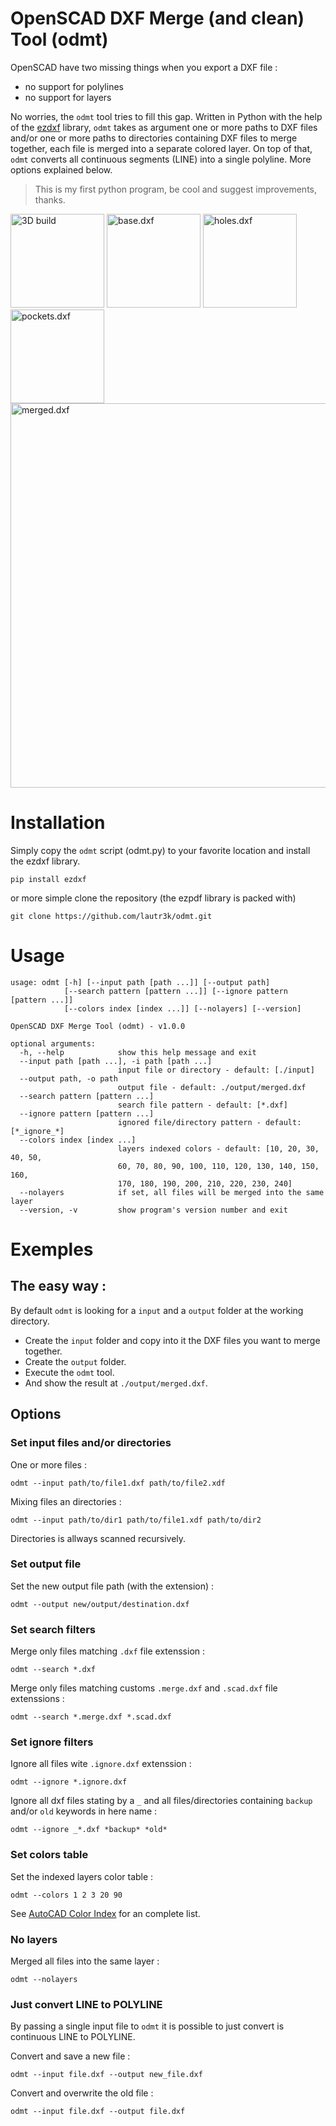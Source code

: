 # OpenSCAD DXF Merge (and clean) Tool (odmt)

OpenSCAD have two missing things when you export a DXF file : 
- no support for polylines
- no support for layers
  
No worries, the `odmt` tool tries to fill this gap. Written in Python with the help of the [ezdxf](https://bitbucket.org/mozman/ezdxf) library, `odmt` takes as argument one or more paths to DXF files and/or one or more paths to directories containing DXF files to merge together, each file is merged into a separate colored layer. On top of that, `odmt` converts all continuous segments (LINE) into a single polyline. More options explained below.

> This is my first python program, be cool and suggest improvements, thanks.

<img src="http://pix.slic.it/p/3zq" title="3D build" width="150" />
<img src="http://pix.slic.it/p/3zp" title="base.dxf" width="150" />
<img src="http://pix.slic.it/p/3zr" title="holes.dxf" width="150" />
<img src="http://pix.slic.it/p/3zo" title="pockets.dxf" width="150" />
<img src="http://pix.slic.it/p/3zm" title="merged.dxf" width="615" />

# Installation
Simply copy the `odmt` script (odmt.py) to your favorite location and install the ezdxf library.
```
pip install ezdxf
```
or more simple clone the repository (the ezpdf library is packed with)
```
git clone https://github.com/lautr3k/odmt.git
```

# Usage
```
usage: odmt [-h] [--input path [path ...]] [--output path]
            [--search pattern [pattern ...]] [--ignore pattern [pattern ...]]
            [--colors index [index ...]] [--nolayers] [--version]

OpenSCAD DXF Merge Tool (odmt) - v1.0.0

optional arguments:
  -h, --help            show this help message and exit
  --input path [path ...], -i path [path ...]
                        input file or directory - default: [./input]
  --output path, -o path
                        output file - default: ./output/merged.dxf
  --search pattern [pattern ...]
                        search file pattern - default: [*.dxf]
  --ignore pattern [pattern ...]
                        ignored file/directory pattern - default: [*_ignore_*]
  --colors index [index ...]
                        layers indexed colors - default: [10, 20, 30, 40, 50,
                        60, 70, 80, 90, 100, 110, 120, 130, 140, 150, 160,
                        170, 180, 190, 200, 210, 220, 230, 240]
  --nolayers            if set, all files will be merged into the same layer
  --version, -v         show program's version number and exit
  ```
  
# Exemples

## The easy way :
  By default `odmt` is looking for a `input` and a `output` folder at the working directory.
  - Create the `input` folder and copy into it the DXF files you want to merge together.
  - Create the `output` folder.
  - Execute the `odmt` tool.
  - And show the result at `./output/merged.dxf`.

## Options
### Set input files and/or directories
One or more files :

`odmt --input path/to/file1.dxf path/to/file2.xdf`

Mixing files an directories :

`odmt --input path/to/dir1 path/to/file1.xdf path/to/dir2`

Directories is allways scanned recursively.

### Set output file
Set the new output file path (with the extension) :

`odmt --output new/output/destination.dxf`

### Set search filters
Merge only files matching `.dxf` file extenssion :

`odmt --search *.dxf`

Merge only files matching customs `.merge.dxf` and `.scad.dxf` file extenssions :

`odmt --search *.merge.dxf *.scad.dxf`

### Set ignore filters
Ignore all files wite `.ignore.dxf` extenssion :

`odmt --ignore *.ignore.dxf`

Ignore all dxf files stating by a `_` and all files/directories containing `backup` and/or `old` keywords in here name :

`odmt --ignore _*.dxf *backup* *old*`

### Set colors table
Set the indexed layers color table :

`odmt --colors 1 2 3 20 90`

See [AutoCAD Color Index](http://sub-atomic.com/~moses/acadcolors.html) for an complete list.

### No layers
Merged all files into the same layer :

`odmt --nolayers`

### Just convert LINE to POLYLINE
By passing a single input file to `odmt` it is possible to just convert is continuous LINE to POLYLINE.

Convert and save a new file :

`odmt --input file.dxf --output new_file.dxf`

Convert and overwrite the old file :

`odmt --input file.dxf --output file.dxf`
